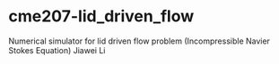 # cme207-lid_driven_flow
Numerical simulator for lid driven flow problem (Incompressible Navier Stokes Equation)
Jiawei Li

